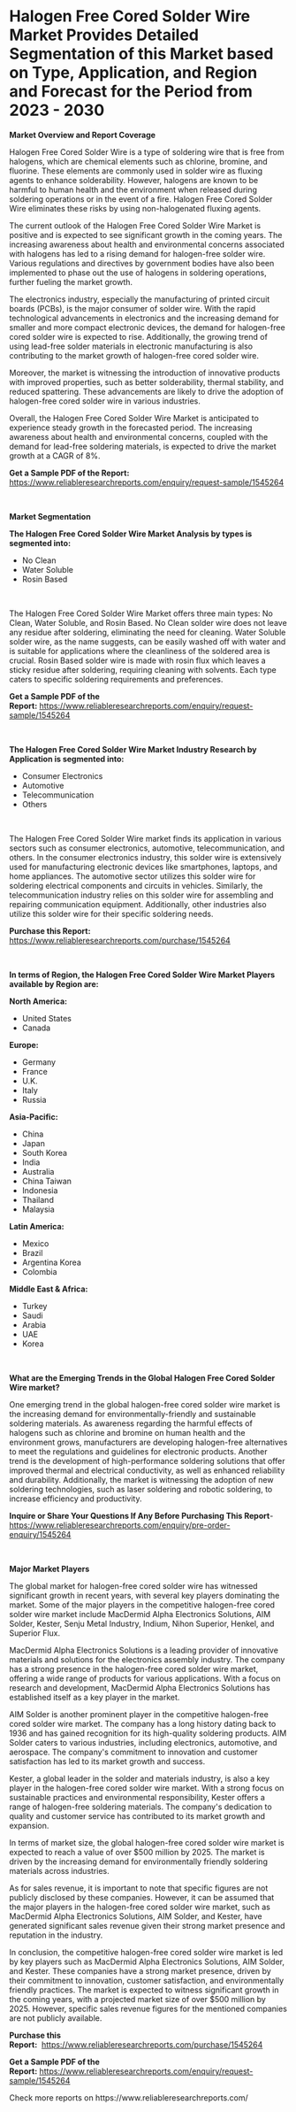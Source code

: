 <p><h1>Halogen Free Cored Solder Wire Market Provides Detailed Segmentation of this Market based on Type, Application, and Region and Forecast for the Period from 2023 - 2030</h1></p><p><strong>Market Overview and Report Coverage</strong></p>
<p><p>Halogen Free Cored Solder Wire is a type of soldering wire that is free from halogens, which are chemical elements such as chlorine, bromine, and fluorine. These elements are commonly used in solder wire as fluxing agents to enhance solderability. However, halogens are known to be harmful to human health and the environment when released during soldering operations or in the event of a fire. Halogen Free Cored Solder Wire eliminates these risks by using non-halogenated fluxing agents.</p><p>The current outlook of the Halogen Free Cored Solder Wire Market is positive and is expected to see significant growth in the coming years. The increasing awareness about health and environmental concerns associated with halogens has led to a rising demand for halogen-free solder wire. Various regulations and directives by government bodies have also been implemented to phase out the use of halogens in soldering operations, further fueling the market growth.</p><p>The electronics industry, especially the manufacturing of printed circuit boards (PCBs), is the major consumer of solder wire. With the rapid technological advancements in electronics and the increasing demand for smaller and more compact electronic devices, the demand for halogen-free cored solder wire is expected to rise. Additionally, the growing trend of using lead-free solder materials in electronic manufacturing is also contributing to the market growth of halogen-free cored solder wire.</p><p>Moreover, the market is witnessing the introduction of innovative products with improved properties, such as better solderability, thermal stability, and reduced spattering. These advancements are likely to drive the adoption of halogen-free cored solder wire in various industries.</p><p>Overall, the Halogen Free Cored Solder Wire Market is anticipated to experience steady growth in the forecasted period. The increasing awareness about health and environmental concerns, coupled with the demand for lead-free soldering materials, is expected to drive the market growth at a CAGR of 8%.</p></p>
<p><strong>Get a Sample PDF of the Report:</strong> <a href="https://www.reliableresearchreports.com/enquiry/request-sample/1545264">https://www.reliableresearchreports.com/enquiry/request-sample/1545264</a></p>
<p>&nbsp;</p>
<p><strong>Market Segmentation</strong></p>
<p><strong>The Halogen Free Cored Solder Wire Market Analysis by types is segmented into:</strong></p>
<p><ul><li>No Clean</li><li>Water Soluble</li><li>Rosin Based</li></ul></p>
<p>&nbsp;</p>
<p><p>The Halogen Free Cored Solder Wire Market offers three main types: No Clean, Water Soluble, and Rosin Based. No Clean solder wire does not leave any residue after soldering, eliminating the need for cleaning. Water Soluble solder wire, as the name suggests, can be easily washed off with water and is suitable for applications where the cleanliness of the soldered area is crucial. Rosin Based solder wire is made with rosin flux which leaves a sticky residue after soldering, requiring cleaning with solvents. Each type caters to specific soldering requirements and preferences.</p></p>
<p><strong>Get a Sample PDF of the Report:</strong>&nbsp;<a href="https://www.reliableresearchreports.com/enquiry/request-sample/1545264">https://www.reliableresearchreports.com/enquiry/request-sample/1545264</a></p>
<p>&nbsp;</p>
<p><strong>The Halogen Free Cored Solder Wire Market Industry Research by Application is segmented into:</strong></p>
<p><ul><li>Consumer Electronics</li><li>Automotive</li><li>Telecommunication</li><li>Others</li></ul></p>
<p>&nbsp;</p>
<p><p>The Halogen Free Cored Solder Wire market finds its application in various sectors such as consumer electronics, automotive, telecommunication, and others. In the consumer electronics industry, this solder wire is extensively used for manufacturing electronic devices like smartphones, laptops, and home appliances. The automotive sector utilizes this solder wire for soldering electrical components and circuits in vehicles. Similarly, the telecommunication industry relies on this solder wire for assembling and repairing communication equipment. Additionally, other industries also utilize this solder wire for their specific soldering needs.</p></p>
<p><strong>Purchase this Report:</strong>&nbsp; <a href="https://www.reliableresearchreports.com/purchase/1545264">https://www.reliableresearchreports.com/purchase/1545264</a></p>
<p>&nbsp;</p>
<p><strong>In terms of Region, the Halogen Free Cored Solder Wire Market Players available by Region are:</strong></p>
<p>
    <p> <strong> North America: </strong>
        <ul>
            <li>United States</li>
            <li>Canada</li>
        </ul>
        </p> 
    <p> <strong> Europe: </strong>
        <ul>
            <li>Germany</li>
            <li>France</li>
            <li>U.K.</li>
            <li>Italy</li>
            <li>Russia</li>
        </ul>
        </p> 
    <p> <strong> Asia-Pacific: </strong>
        <ul>
            <li>China</li>
            <li>Japan</li>
            <li>South Korea</li>
            <li>India</li>
            <li>Australia</li>
            <li>China Taiwan</li>
            <li>Indonesia</li>
            <li>Thailand</li>
            <li>Malaysia</li>
        </ul>
        </p> 
    <p> <strong> Latin America: </strong>
        <ul>
            <li>Mexico</li>
            <li>Brazil</li>
            <li>Argentina Korea</li>
            <li>Colombia</li>
        </ul>
        </p> 
    <p> <strong> Middle East & Africa: </strong>
        <ul>
            <li>Turkey</li>
            <li>Saudi</li>
            <li>Arabia</li>
            <li>UAE</li>
            <li>Korea</li>
        </ul>
    </p>
    </p>
<p>&nbsp;</p>
<p><strong>What are the Emerging Trends in the Global Halogen Free Cored Solder Wire market?</strong></p>
<p><p>One emerging trend in the global halogen-free cored solder wire market is the increasing demand for environmentally-friendly and sustainable soldering materials. As awareness regarding the harmful effects of halogens such as chlorine and bromine on human health and the environment grows, manufacturers are developing halogen-free alternatives to meet the regulations and guidelines for electronic products. Another trend is the development of high-performance soldering solutions that offer improved thermal and electrical conductivity, as well as enhanced reliability and durability. Additionally, the market is witnessing the adoption of new soldering technologies, such as laser soldering and robotic soldering, to increase efficiency and productivity.</p></p>
<p><strong>Inquire or Share Your Questions If Any Before Purchasing This Report</strong>- <a href="https://www.reliableresearchreports.com/enquiry/pre-order-enquiry/1545264">https://www.reliableresearchreports.com/enquiry/pre-order-enquiry/1545264</a></p>
<p>&nbsp;</p>
<p><strong>Major Market Players</strong></p>
<p><p>The global market for halogen-free cored solder wire has witnessed significant growth in recent years, with several key players dominating the market. Some of the major players in the competitive halogen-free cored solder wire market include MacDermid Alpha Electronics Solutions, AIM Solder, Kester, Senju Metal Industry, Indium, Nihon Superior, Henkel, and Superior Flux.</p><p>MacDermid Alpha Electronics Solutions is a leading provider of innovative materials and solutions for the electronics assembly industry. The company has a strong presence in the halogen-free cored solder wire market, offering a wide range of products for various applications. With a focus on research and development, MacDermid Alpha Electronics Solutions has established itself as a key player in the market.</p><p>AIM Solder is another prominent player in the competitive halogen-free cored solder wire market. The company has a long history dating back to 1936 and has gained recognition for its high-quality soldering products. AIM Solder caters to various industries, including electronics, automotive, and aerospace. The company's commitment to innovation and customer satisfaction has led to its market growth and success.</p><p>Kester, a global leader in the solder and materials industry, is also a key player in the halogen-free cored solder wire market. With a strong focus on sustainable practices and environmental responsibility, Kester offers a range of halogen-free soldering materials. The company's dedication to quality and customer service has contributed to its market growth and expansion.</p><p>In terms of market size, the global halogen-free cored solder wire market is expected to reach a value of over $500 million by 2025. The market is driven by the increasing demand for environmentally friendly soldering materials across industries.</p><p>As for sales revenue, it is important to note that specific figures are not publicly disclosed by these companies. However, it can be assumed that the major players in the halogen-free cored solder wire market, such as MacDermid Alpha Electronics Solutions, AIM Solder, and Kester, have generated significant sales revenue given their strong market presence and reputation in the industry.</p><p>In conclusion, the competitive halogen-free cored solder wire market is led by key players such as MacDermid Alpha Electronics Solutions, AIM Solder, and Kester. These companies have a strong market presence, driven by their commitment to innovation, customer satisfaction, and environmentally friendly practices. The market is expected to witness significant growth in the coming years, with a projected market size of over $500 million by 2025. However, specific sales revenue figures for the mentioned companies are not publicly available.</p></p>
<p><strong>Purchase this Report:</strong>&nbsp;&nbsp;<a href="https://www.reliableresearchreports.com/purchase/1545264">https://www.reliableresearchreports.com/purchase/1545264</a></p>
<p></p>
<p><strong>Get a Sample PDF of the Report:</strong>&nbsp;<a href="https://www.reliableresearchreports.com/enquiry/request-sample/1545264">https://www.reliableresearchreports.com/enquiry/request-sample/1545264</a></p>
<p>Check more reports on https://www.reliableresearchreports.com/</p>
